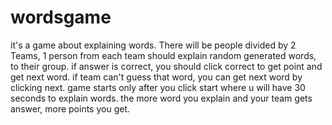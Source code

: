 # wordsgame
it's a game about explaining words. There will be people divided by 2 Teams, 1 person from each team should explain random generated words, to their group. if answer 
is correct, you should click correct to get point and get next word. if team can't guess that word, you can get next word by clicking next. game starts only after you
click start where u will have 30 seconds to explain words. the more word you explain and your team gets answer, more points you get.


